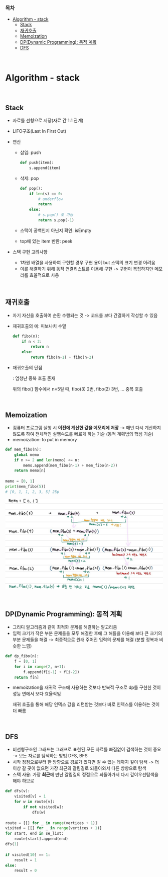 ### 목차

- [Algorithm - stack](#algorithm---stack)
  * [Stack](#stack)
  * [재귀호출](#재귀호출)
  * [Memoization](#memoization)
  * [DP(Dynamic Programming): 동적 계획](#dpdynamic-programming-동적-계획)
  * [DFS](#dfs)

<br>

# Algorithm - stack

<br>

## Stack

- 자료를 선형으로 저장(자료 간 1:1 관계)
- LIFO구조(Last In First Out)



- 연산

  - 삽입: push

    ```python
    def push(item):
        s.append(item)
    ```

  - 삭제: pop

    ```python
    def pop():
        if len(s) == 0:
            # underflow
            return
        else:
            # s.pop() 도 가능
            return s.pop(-1)
    ```

  - 스택이 공백인지 아닌지 확인: isEmpty

  - top에 있는 item 반환: peek



- 스택 구현 고려사항
  - 1차원 배열을 사용하여 구현할 경우 구현 용이 but 스택의 크기 변경 어려움
  - 이를 해결하기 위해 동적 연결리스트를 이용해 구현 -> 구현이 복잡하지만 메모리를 효율적으로 사용

<br>

## 재귀호출

- 자기 자신을 호출하여 순환 수행되는 것 -> 코드를 보다 간결하게 작성할 수 있음

- 재귀호출의 예: 피보나치 수열

  ```python
  def fibo(n):
      if n < 2:
          return n
      else:
          return fibo(n-1) + fibo(n-2)
  ```

- 재귀호출의 단점

  : 엄청난 중복 호출 존재

  위의 fibo() 함수에서 n=5일 때, fibo(3) 2번, fibo(2)  3번, ... 중복 호출

<br>

## Memoization

- 컴퓨터 프로그램 실행 시 **이전에 계산한 값을 메모리에 저장** -> 매번 다시 계산하지 않도록 하여 전체적인 실행속도를 빠르게 하는 기술 (동적 계획법의 핵심 기술)
- memoization: to put in memory

```python
def mem_fibo(n):
    global memo
    if n >= 2 and len(memo) <= n:
        memo.append(mem_fibo(n-1) + mem_fibo(n-2))
    return memo[n]

memo = [0, 1]
print(mem_fibo(5))
# [0, 1, 1, 2, 3, 5] 25p
```

![KakaoTalk_20210829_165724488](210818-stack.assets/KakaoTalk_20210829_165724488.jpg)

<br>

## DP(Dynamic Programming): 동적 계획

- 그리디 알고리즘과 같이 최적화 문제를 해결하는 알고리즘
- 입력 크기가 작은 부분 문제들을 모두 해결한 후에 그 해들을 이용해 보다 큰 크기의 부분 문제들을 해결 -> 최종적으로 원래 주어진 입력의 문제를 해결 (분할 정복과 비슷한 느낌)

```python
def dp_fibo(n):
    f = [0, 1]
    for i in range(2, n+1):
        f.append(f[i-1] + f[i-2])
    return f[n]
```

- memoization을 재귀적 구조에 사용하는 것보다 반복적 구조로 dp를 구현한 것이 성능 면에서 보다 효율적임

  재귀 호출을 통해 해당 인덱스 값을 리턴받는 것보다 바로 인덱스를 이용하는 것이 더 빠름

<br>

## DFS

- 비선형구조인 그래프는 그래프로 표현된 모든 자료를 빠짐없이 검색하는 것이 중요 -> 모든 자료를 탐색하는 방법 DFS, BFS
- 시작 정점으로부터 한 방향으로 경로가 있다면 갈 수 있는 데까지 깊이 탐색 -> 더 이상 갈 곳이 없으면 가장 최근의 갈림길로 되돌아와서 다른 방향으로 탐색
- 스택 사용: 가장 **최근**에 만난 갈림길의 정점으로 되돌아가서 다시 깊이우선탐색을 해야 하므로

```python
def dfs(v):
    visited[v] = 1
    for w in route[v]:
        if not visited[w]:
            dfs(w)
            
route = [[] for _ in range(vertices + 1)]
visited = [[] for _ in range(vertices + 1)]
for start, end in se_list:
    route[start].append(end)
dfs(1)

if visited[10] == 1:
    result = 1
else:
    result = 0
```


